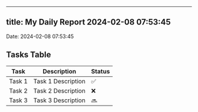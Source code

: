 
---
title: My Daily Report 2024-02-08 07:53:45
---

Date: 2024-02-08 07:53:45

## Tasks Table

| Task | Description | Status |
|------|-------------|--------|
| Task 1 | Task 1 Description | ✅ |
| Task 2 | Task 2 Description | ❌ |
| Task 3 | Task 3 Description | 🔜 |
